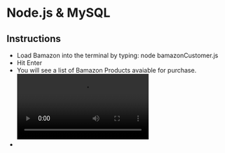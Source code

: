 # Node.js & MySQL

## Instructions

 - Load Bamazon into the terminal by typing: node bamazonCustomer.js
 - Hit Enter
 - You will see a list of Bamazon Products avaiable for purchase.
 ![View Avaiable Products](https://github.com/NosillaMarie/bamazon/blob/master/available_products.mov)
 - 

